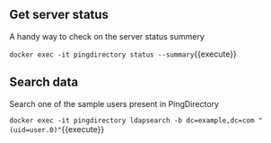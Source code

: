## Get server status

A handy way to check on the server status summery

`docker exec -it pingdirectory status --summary`{{execute}}


## Search data

Search one of the sample users present in PingDirectory 

`docker exec -it pingdirectory ldapsearch -b dc=example,dc=com "(uid=user.0)"`{{execute}}
